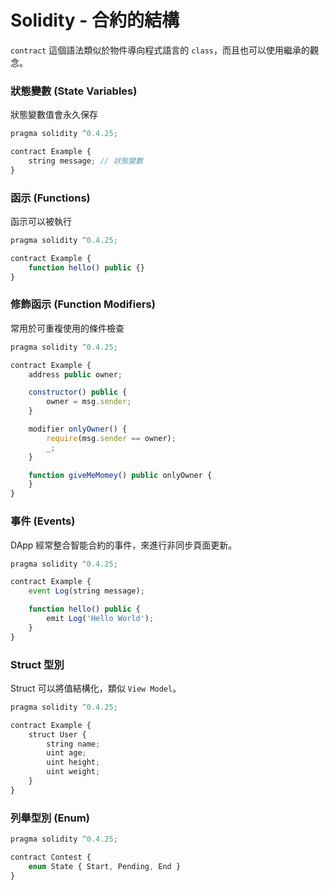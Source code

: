 # Solidity - 合約的結構

`contract` 這個語法類似於物件導向程式語言的 `class`，而且也可以使用繼承的觀念。

### 狀態變數 (State Variables)

狀態變數值會永久保存

```js
pragma solidity ^0.4.25;

contract Example {
    string message; // 狀態變數
}
```

### 函示 (Functions)

函示可以被執行

```js
pragma solidity ^0.4.25;

contract Example {
    function hello() public {}
}
```

### 修飾函示 (Function Modifiers)

常用於可重複使用的條件檢查

```js
pragma solidity ^0.4.25;

contract Example {
    address public owner;

    constructor() public {
        owner = msg.sender;
    }

    modifier onlyOwner() {
        require(msg.sender == owner);
        _;
    }

    function giveMeMomey() public onlyOwner {
    }
}
```

### 事件 (Events)

DApp 經常整合智能合約的事件，來進行非同步頁面更新。

```js
pragma solidity ^0.4.25;

contract Example {
    event Log(string message);

    function hello() public {
        emit Log('Hello World');
    }
}
```

### Struct 型別

Struct 可以將值結構化，類似 `View Model`。

```js
pragma solidity ^0.4.25;

contract Example {
    struct User {
        string name;
        uint age;
        uint height;
        uint weight;
    }
}
```

### 列舉型別 (Enum)

```js
pragma solidity ^0.4.25;

contract Contest {
    enum State { Start, Pending, End }
}
```